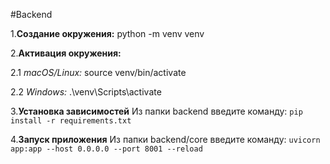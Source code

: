 #Backend 


1.**Создание окружения:**
python -m venv venv

2.**Активация окружения:**

2.1 *macOS/Linux:*
source venv/bin/activate

2.2 *Windows:*
.\venv\Scripts\activate

3.**Установка зависимостей**
Из папки backend введите команду:
```pip install -r requirements.txt```

4.**Запуск приложения**
Из папки backend/core введите команду:
```uvicorn app:app --host 0.0.0.0 --port 8001 --reload```
